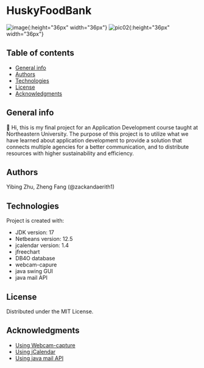 # HuskyFoodBank
![image](https://user-images.githubusercontent.com/91034728/147982936-4ef0e1d1-796a-4b24-a946-bae59ea0a2ed.){:height="36px" width="36px"}
![pic02](https://user-images.githubusercontent.com/91034728/149221936-4c9a19e0-b221-437d-8673-bfe02ccf25bb.){:height="36px" width="36px"}
## Table of contents
* [General info](#general-info)
* [Authors](#authors)
* [Technologies](#technologies)
* [License](#license)
* [Acknowledgments](#acknowledgments)


## General info
👋 Hi, this is my final project for an Application Development course taught at Northeastern University. 
The purpose of this project is to utilize what we have learned about application development to provide a solution that connects multiple agencies for a better communication, and to distribute resources with higher sustainability and efficiency.

## Authors
Yibing Zhu, Zheng Fang (@zackandaerith1)
	
## Technologies
Project is created with:
* JDK version: 17
* Netbeans version: 12.5
* jcalendar version: 1.4
* jfreechart
* DB4O database
* webcam-capure
* java swing GUI
* java mail API

## License
Distributed under the MIT License.

## Acknowledgments
* [Using Webcam-capture](https://github.com/sarxos/webcam-capture)
* [Using jCalendar](https://toedter.com/jcalendar/)
* [Using java mail API](https://mvnrepository.com/artifact/com.sun.mail/javax.mail)


